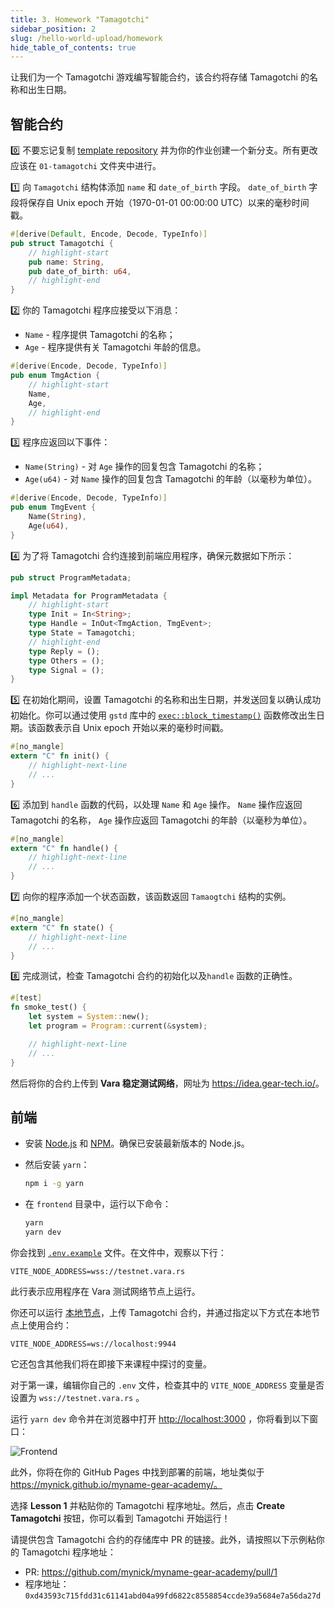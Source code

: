 ```yaml
---
title: 3. Homework "Tamagotchi"
sidebar_position: 2
slug: /hello-world-upload/homework
hide_table_of_contents: true
---
```


让我们为一个 Tamagotchi 游戏编写智能合约，该合约将存储 Tamagotchi 的名称和出生日期。

## 智能合约

0️⃣ 不要忘记复制 [template repository](https://github.com/gear-foundation/dapps-template-gear-academy) 并为你的作业创建一个新分支。所有更改应该在 `01-tamagotchi` 文件夹中进行。

1️⃣ 向 `Tamagotchi` 结构体添加 `name` 和 `date_of_birth` 字段。 `date_of_birth` 字段将保存自 Unix epoch 开始（1970-01-01 00:00:00 UTC）以来的毫秒时间戳。

```rust title="01-tamagotchi/io/src/lib.rs"
#[derive(Default, Encode, Decode, TypeInfo)]
pub struct Tamagotchi {
    // highlight-start
    pub name: String,
    pub date_of_birth: u64,
    // highlight-end
}
```

2️⃣ 你的 Tamagotchi 程序应接受以下消息：

- `Name` - 程序提供 Tamagotchi 的名称；
- `Age` - 程序提供有关 Tamagotchi 年龄的信息。

```rust title="01-tamagotchi/io/src/lib.rs"
#[derive(Encode, Decode, TypeInfo)]
pub enum TmgAction {
    // highlight-start
    Name,
    Age,
    // highlight-end
}
```

3️⃣ 程序应返回以下事件：

- `Name(String)` - 对 `Age` 操作的回复包含 Tamagotchi 的名称；
- `Age(u64)` - 对 `Name` 操作的回复包含 Tamagotchi 的年龄（以毫秒为单位）。

```rust title="01-tamagotchi/io/src/lib.rs"
#[derive(Encode, Decode, TypeInfo)]
pub enum TmgEvent {
    Name(String),
    Age(u64),
}
```

4️⃣ 为了将 Tamagotchi 合约连接到前端应用程序，确保元数据如下所示：

```rust title="01-tamagotchi/io/src/lib.rs"
pub struct ProgramMetadata;

impl Metadata for ProgramMetadata {
    // highlight-start
    type Init = In<String>;
    type Handle = InOut<TmgAction, TmgEvent>;
    type State = Tamagotchi;
    // highlight-end
    type Reply = ();
    type Others = ();
    type Signal = ();
}
```

5️⃣ 在初始化期间，设置 Tamagotchi 的名称和出生日期，并发送回复以确认成功初始化。你可以通过使用 `gstd` 库中的 [`exec::block_timestamp()`](https://docs.gear.rs/gstd/exec/fn.block_timestamp.html) 函数修改出生日期。该函数表示自 Unix epoch 开始以来的毫秒时间戳。

```rust title="01-tamagotchi/src/lib.rs"
#[no_mangle]
extern "C" fn init() {
    // highlight-next-line
    // ...
}
```

6️⃣ 添加到 `handle` 函数的代码，以处理 `Name` 和 `Age` 操作。 `Name` 操作应返回 Tamagotchi 的名称， `Age` 操作应返回 Tamagotchi 的年龄（以毫秒为单位）。

```rust title="01-tamagotchi/src/lib.rs"
#[no_mangle]
extern "C" fn handle() {
    // highlight-next-line
    // ...
}
```

7️⃣ 向你的程序添加一个状态函数，该函数返回 `Tamaogtchi` 结构的实例。

```rust title="01-tamagotchi/src/lib.rs"
#[no_mangle]
extern "C" fn state() {
    // highlight-next-line
    // ...
}
```

8️⃣ 完成测试，检查 Tamagotchi 合约的初始化以及`handle` 函数的正确性。

```rust title="01-tamagotchi/tests/smoke.rs"
#[test]
fn smoke_test() {
    let system = System::new();
    let program = Program::current(&system);

    // highlight-next-line
    // ...
}
```

然后将你的合约上传到 **Vara 稳定测试网络**，网址为 <https://idea.gear-tech.io/>。

## 前端

- 安装 [Node.js](https://nodejs.org/en/download/) 和 [NPM](https://docs.npmjs.com/downloading-and-installing-node-js-and-npm)。确保已安装最新版本的 Node.js。

- 然后安装 `yarn`：

    ```bash
    npm i -g yarn
    ```

- 在 `frontend` 目录中，运行以下命令：

    ```bash
    yarn
    yarn dev
    ```

你会找到 [`.env.example`](https://github.com/gear-foundation/dapps-template-gear-academy/blob/master/frontend/.env.example) 文件。在文件中，观察以下行：

```
VITE_NODE_ADDRESS=wss://testnet.vara.rs
```

此行表示应用程序在 Vara 测试网络节点上运行。

你还可以运行 [本地节点](https://wiki.gear-tech.io/docs/node/dev-net)，上传 Tamagotchi 合约，并通过指定以下方式在本地节点上使用合约：

```
VITE_NODE_ADDRESS=ws://localhost:9944
```

它还包含其他我们将在即接下来课程中探讨的变量。

对于第一课，编辑你自己的 `.env` 文件，检查其中的 `VITE_NODE_ADDRESS` 变量是否设置为 `wss://testnet.vara.rs` 。

运行 `yarn dev` 命令并在浏览器中打开 <http://localhost:3000> ，你将看到以下窗口：

![Frontend](/img/08/frontend.jpg)

此外，你将在你的 GitHub Pages 中找到部署的前端，地址类似于 https://mynick.github.io/myname-gear-academy/。

选择 **Lesson 1** 并粘贴你的 Tamagotchi 程序地址。然后，点击 **Create Tamagotchi** 按钮，你可以看到 Tamagotchi 开始运行！

请提供包含 Tamagotchi 合约的存储库中 PR 的链接。此外，请按照以下示例粘你的 Tamagotchi 程序地址：

- PR: <https://github.com/mynick/myname-gear-academy/pull/1>
- 程序地址： `0xd43593c715fdd31c61141abd04a99fd6822c8558854ccde39a5684e7a56da27d`